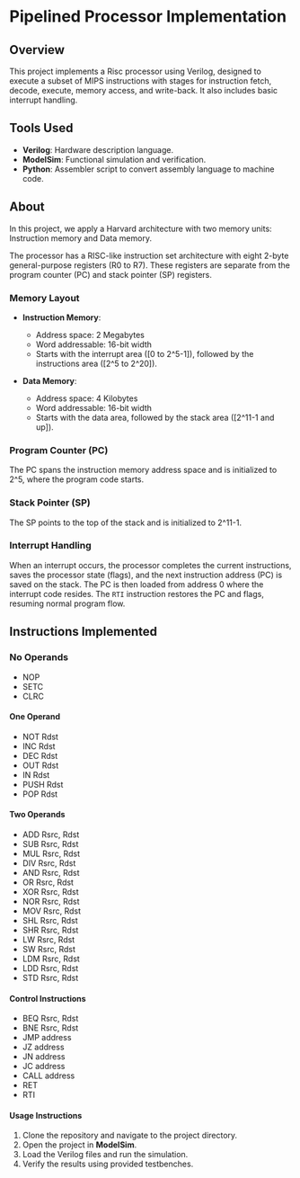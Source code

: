 # Pipelined Processor Implementation

## Overview

This project implements a Risc processor using Verilog, designed to execute a subset of MIPS instructions with stages for instruction fetch, decode, execute, memory access, and write-back. It also includes basic interrupt handling.

## Tools Used

- **Verilog**: Hardware description language.
- **ModelSim**: Functional simulation and verification.
- **Python**: Assembler script to convert assembly language to machine code.

## About

In this project, we apply a Harvard architecture with two memory units: Instruction memory and Data memory.

The processor has a RISC-like instruction set architecture with eight 2-byte general-purpose registers (R0 to R7). These registers are separate from the program counter (PC) and stack pointer (SP) registers.

### Memory Layout

- **Instruction Memory**:

  - Address space: 2 Megabytes
  - Word addressable: 16-bit width
  - Starts with the interrupt area ([0 to 2^5-1]), followed by the instructions area ([2^5 to 2^20]).
- **Data Memory**:

  - Address space: 4 Kilobytes
  - Word addressable: 16-bit width
  - Starts with the data area, followed by the stack area ([2^11-1 and up]).

### Program Counter (PC)

The PC spans the instruction memory address space and is initialized to 2^5, where the program code starts.

### Stack Pointer (SP)

The SP points to the top of the stack and is initialized to 2^11-1.

### Interrupt Handling

When an interrupt occurs, the processor completes the current instructions, saves the processor state (flags), and the next instruction address (PC) is saved on the stack. The PC is then loaded from address 0 where the interrupt code resides. The `RTI` instruction restores the PC and flags, resuming normal program flow.

## Instructions Implemented

### No Operands

- NOP
- SETC
- CLRC

#### One Operand

- NOT Rdst
- INC Rdst
- DEC Rdst
- OUT Rdst
- IN Rdst
- PUSH Rdst
- POP Rdst

#### Two Operands

- ADD Rsrc, Rdst
- SUB Rsrc, Rdst
- MUL Rsrc, Rdst
- DIV Rsrc, Rdst
- AND Rsrc, Rdst
- OR Rsrc, Rdst
- XOR Rsrc, Rdst
- NOR Rsrc, Rdst
- MOV Rsrc, Rdst
- SHL Rsrc, Rdst
- SHR Rsrc, Rdst
- LW Rsrc, Rdst
- SW Rsrc, Rdst
- LDM Rsrc, Rdst
- LDD Rsrc, Rdst
- STD Rsrc, Rdst

#### Control Instructions

- BEQ Rsrc, Rdst
- BNE Rsrc, Rdst
- JMP address
- JZ address
- JN address
- JC address
- CALL address
- RET
- RTI

#### Usage Instructions

1. Clone the repository and navigate to the project directory.
2. Open the project in **ModelSim**.
3. Load the Verilog files and run the simulation.
4. Verify the results using provided testbenches.
